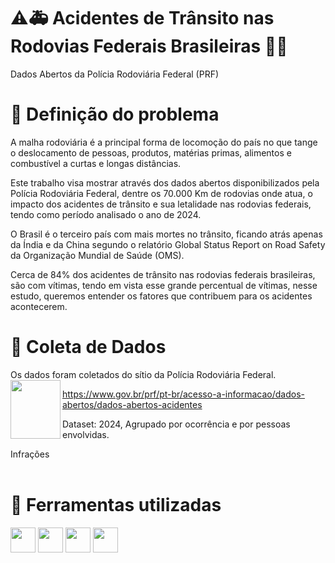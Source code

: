 # :warning::ambulance: Acidentes de Trânsito nas Rodovias Federais Brasileiras :red_car::police_car:
Dados Abertos da Polícia Rodoviária Federal (PRF)

# :radio_button: Definição do problema
A malha rodoviária é a principal forma de locomoção do país no que tange o deslocamento de pessoas, produtos, matérias primas, alimentos e combustível a curtas e longas distâncias.

Este trabalho visa mostrar através dos dados abertos disponibilizados pela Polícia Rodoviária Federal, dentre os 70.000 Km de rodovias onde atua, o impacto dos acidentes de trânsito e sua letalidade nas rodovias federais, tendo como período analisado o ano de 2024.

O Brasil é o terceiro país com mais mortes no trânsito, ficando atrás apenas da Índia e da China segundo o relatório Global Status Report on Road Safety da Organização Mundial de Saúde (OMS).

Cerca de 84% dos acidentes de trânsito nas rodovias federais brasileiras, são com vítimas, tendo em vista esse grande percentual de vítimas, nesse estudo, queremos entender os fatores que contribuem para os acidentes acontecerem.

# :floppy_disk: Coleta de Dados
>
Os dados foram coletados do sítio da Polícia Rodoviária Federal.
<img align="left" width="80" height="94" src="https://github.com/gabrielmprata/MVP_Sprint01_Puc_Rio/assets/119508139/f9646e84-d274-406b-9a7a-12add19acb07">
>
https://www.gov.br/prf/pt-br/acesso-a-informacao/dados-abertos/dados-abertos-acidentes
>
Dataset: 2024, Agrupado por ocorrência e por pessoas envolvidas.
>
Infrações
<br><br>
# 🔨 Ferramentas utilizadas
<img loading="lazy" src="https://cdn.jsdelivr.net/gh/devicons/devicon@latest/icons/python/python-original.svg" width="40" height="40"/> <img src="https://cdn.jsdelivr.net/gh/devicons/devicon@latest/icons/pandas/pandas-original-wordmark.svg" width="40" height="40"/>   <img loading="lazy" src="https://cdn.jsdelivr.net/gh/devicons/devicon@latest/icons/plotly/plotly-original-wordmark.svg" width="40" height="40"/>  <img loading="lazy" src="https://cdn.jsdelivr.net/gh/devicons/devicon@latest/icons/streamlit/streamlit-original-wordmark.svg" width="40" height="40"/>


<br></br>
